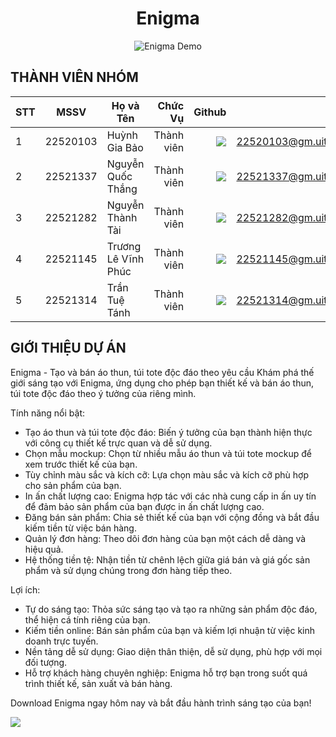 <p align="center">
    <h1 align="center"><b>Enigma</b></h1>
</p>

<p align="center">
    <img src="./Enigma/assets/enigma.gif" alt="Enigma Demo">
</p>

## THÀNH VIÊN NHÓM

| STT |   MSSV   | Họ và Tên           |    Chức Vụ |                                                                                                                         Github |                  Email |
| --- | :------: | ------------------- | ---------: | -----------------------------------------------------------------------------------------------------------------------------: | ---------------------: |
| 1   | 22520103 | Huỳnh Gia Bảo       | Thành viên |            [![](https://img.shields.io/badge/hgbaooo-%2324292f.svg?style=flat-square&logo=github)](https://github.com/hgbaooo) | 22520103@gm.uit.edu.vn |
| 2   | 22521337 | Nguyễn Quốc Thắng   | Thành viên |    [![](https://img.shields.io/badge/nguynqthawq-%2324292f.svg?style=flat-square&logo=github)](https://github.com/nguynqthawq) | 22521337@gm.uit.edu.vn |
| 3   | 22521282 | Nguyễn Thành Tài    | Thành viên | [![](https://img.shields.io/badge/not--thanhtai-%2324292f.svg?style=flat-square&logo=github)](https://github.com/thvnhtai)     | 22521282@gm.uit.edu.vn |
| 4   | 22521145 | Trương Lê Vĩnh Phúc | Thành viên |          [![](https://img.shields.io/badge/sloweyyy-%2324292f.svg?style=flat-square&logo=github)](https://github.com/sloweyyy) | 22521145@gm.uit.edu.vn |
| 5   | 22521314 | Trần Tuệ Tánh       | Thành viên |          [![](https://img.shields.io/badge/TrTueTah-%2324292f.svg?style=flat-square&logo=github)](https://github.com/TrTueTah) | 22521314@gm.uit.edu.vn |

## GIỚI THIỆU DỰ ÁN

Enigma - Tạo và bán áo thun, túi tote độc đáo theo yêu cầu
Khám phá thế giới sáng tạo với Enigma, ứng dụng cho phép bạn thiết kế và bán áo thun, túi tote độc đáo theo ý tưởng của riêng mình.

Tính năng nổi bật:

-   Tạo áo thun và túi tote độc đáo: Biến ý tưởng của bạn thành hiện thực với công cụ thiết kế trực quan và dễ sử dụng.
-   Chọn mẫu mockup: Chọn từ nhiều mẫu áo thun và túi tote mockup để xem trước thiết kế của bạn.
-   Tùy chỉnh màu sắc và kích cỡ: Lựa chọn màu sắc và kích cỡ phù hợp cho sản phẩm của bạn.
-   In ấn chất lượng cao: Enigma hợp tác với các nhà cung cấp in ấn uy tín để đảm bảo sản phẩm của bạn được in ấn chất lượng cao.
-   Đăng bán sản phẩm: Chia sẻ thiết kế của bạn với cộng đồng và bắt đầu kiếm tiền từ việc bán hàng.
-   Quản lý đơn hàng: Theo dõi đơn hàng của bạn một cách dễ dàng và hiệu quả.
-   Hệ thống tiền tệ: Nhận tiền từ chênh lệch giữa giá bán và giá gốc sản phẩm và sử dụng chúng trong đơn hàng tiếp theo.

Lợi ích:

-   Tự do sáng tạo: Thỏa sức sáng tạo và tạo ra những sản phẩm độc đáo, thể hiện cá tính riêng của bạn.
-   Kiếm tiền online: Bán sản phẩm của bạn và kiếm lợi nhuận từ việc kinh doanh trực tuyến.
-   Nền tảng dễ sử dụng: Giao diện thân thiện, dễ sử dụng, phù hợp với mọi đối tượng.
-   Hỗ trợ khách hàng chuyên nghiệp: Enigma hỗ trợ bạn trong suốt quá trình thiết kế, sản xuất và bán hàng.

Download Enigma ngay hôm nay và bắt đầu hành trình sáng tạo của bạn!

<img src="/Enigma/assets/images/PosterOG.png" />
